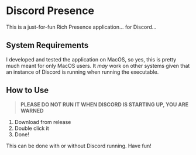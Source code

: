 # Discord Presence

This is a just-for-fun Rich Presence application... for Discord...

## System Requirements

I developed and tested the application on MacOS, so yes, this is pretty much meant for only MacOS users. It _may_ work on other systems given that an instance of Discord is running when running the executable.

## How to Use

> **PLEASE DO NOT RUN IT WHEN DISCORD IS STARTING UP, YOU ARE WARNED**

1. Download from release
2. Double click it
3. Done!

This can be done with or without Discord running. Have fun!

